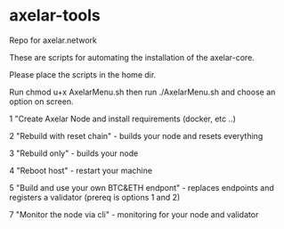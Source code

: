 # axelar-tools
Repo for axelar.network

These are scripts for automating the installation of the axelar-core.

Please place the scripts in the home dir.

Run chmod u+x AxelarMenu.sh then run ./AxelarMenu.sh and choose an option on screen.


1 "Create Axelar Node and install requirements (docker, etc ..)

2 "Rebuild with reset chain" - builds your node and resets everything

3 "Rebuild only" - builds your node

4 "Reboot host" - restart your machine

5 "Build and use your own BTC&ETH endpont" - replaces endpoints and registers a validator (prereq is options 1 and 2)

7 "Monitor the node via cli" - monitoring for your node and validator
